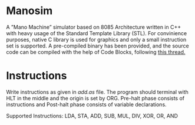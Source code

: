 # Manosim
A ”Mano Machine” simulator based on 8085 Architecture written in C++ with heavy usage of the Standard Template Library (STL). For convinience purposes, native C library is used for graphics and only a small instruction set is supported. A pre-compiled binary has been provided, and the source code can be compiled with the help of Code Blocks, following [this thread.](https://stackoverflow.com/questions/20313534/how-to-use-graphics-h-in-codeblocks)

# Instructions
Write instructions as given in _add.as_ file. The program should terminal with HLT in the middle and the origin is set by ORG. Pre-halt phase consists of instructions and Post-halt phase consists of variable declarations.

Supported Instructions: LDA, STA, ADD, SUB, MUL, DIV, XOR, OR, AND
